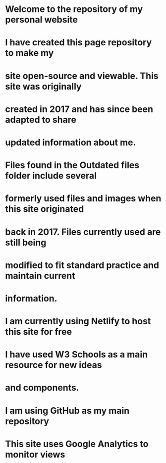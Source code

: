 # Welcome to the repository of my personal website
# I have created this page repository to make my 
# site open-source and viewable. This site was originally 
# created in 2017 and has since been adapted to share 
# updated information about me.
#
# Files found in the Outdated files folder include several 
# formerly used files and images when this site originated 
# back in 2017. Files currently used are still being 
# modified to fit standard practice and maintain current 
# information.
#
# I am currently using Netlify to host this site for free
# I have used W3 Schools as a main resource for new ideas
# and components.
# I am using GitHub as my main repository
# This site uses Google Analytics to monitor views
